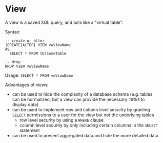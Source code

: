 # View #

A view is a saved SQL query, and acts like a "virtual table".

Syntax:

```
-- create or alter
{CREATE|ALTER} VIEW vwViewName
AS
  SELECT * FROM tblSomeTable

-- drop
DROP VIEW vwViewName
```

Usage: `SELECT * FROM vwViewName`

Advantages of views:

- can be used to hide the complexity of a database schema (e.g. tables can be normalized, but a view can provide the necessary `JOINS` to display data)
- can be used to implement row and column level security by granting `SELECT` permissions to a user for the view but not the underlying tables
  - row level security by using a `WHERE` clause
  - column level security by only including certain columns in the `SELECT` statement
- can be used to present aggregated data and hide the more detailed data
